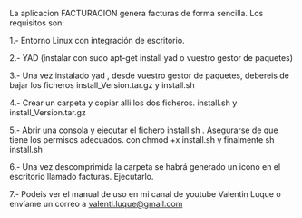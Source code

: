 La aplicacion FACTURACION genera facturas de forma sencilla. Los requisitos son:

1.- Entorno Linux con integración de escritorio.

2.- YAD (instalar con sudo apt-get install yad o vuestro gestor de paquetes) 

3.- Una vez instalado yad , desde vuestro gestor de paquetes, debereis de bajar los ficheros install_Version.tar.gz y install.sh

4.- Crear un carpeta y copiar alli los dos ficheros. install.sh y install_Version.tar.gz

5.- Abrir una consola y ejecutar el fichero install.sh . Asegurarse de que tiene los permisos adecuados. con chmod +x install.sh y finalmente sh install.sh

6.- Una vez descomprimida la carpeta se habrá generado un icono en el escritorio llamado facturas. Ejecutarlo.

7.- Podeis ver el manual de uso en mi canal de youtube Valentin Luque o envíame un correo a valenti.luque@gmail.com

